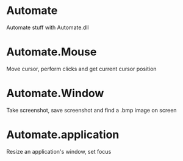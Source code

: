 # Automate
Automate stuff with Automate.dll

# Automate.Mouse
Move cursor, perform clicks and get current cursor position

# Automate.Window
Take screenshot, save screenshot and find a .bmp image on screen

# Automate.application
Resize an application's window, set focus
